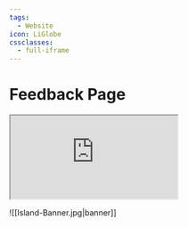 ```yaml
---
tags:
  - Website
icon: LiGlobe
cssclasses:
  - full-iframe
---
```


# Feedback Page

<iframe src="https://docs.google.com/forms/d/e/1FAIpQLSecHPmqCaqS71KMiokDb7VnZRTg1x5fgLUxeB_ynn-5IMoBzg/viewform?embedded=true" class="full-iframe">Loading…</iframe>

![[Island-Banner.jpg|banner]]
